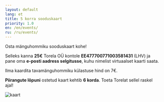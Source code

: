 ```yaml
---
layout: default
lang: et
title: 5 korra sooduskaart
priority: 1.0
en: /en/events/
ru: /ru/events/
---
```


Osta mänguhommiku sooduskaart kohe!

Selleks kanna **25€** Torela OÜ kontole **EE477700771003581431** (LHV) ja pane oma **e-posti aadress selgitusse**, kuhu nimelist virtuaalset kaarti saata.

Ilma kaardita tavamänguhommiku külastuse hind on 7€.

**Piirangute lõpuni** ostetud kaart kehtib **6 korda**. Toeta Torelat sellel raskel ajal!

![kaart](/sydmused/5x-kaart.png "Kaardi näidis")
